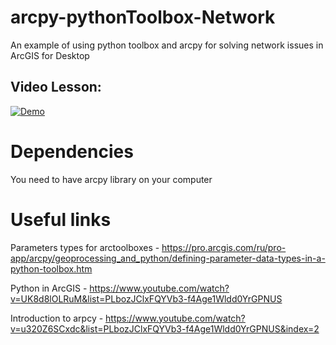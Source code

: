 # arcpy-pythonToolbox-Network
An example of using python toolbox and arcpy for solving network issues in ArcGIS for Desktop  

## Video Lesson: 
[![Demo](https://img.youtube.com/vi/3d_axDKWHNQ/0.jpg)](https://www.youtube.com/watch?v=3d_axDKWHNQ&list=PLbozJClxFQYVb3-f4Age1Wldd0YrGPNUS) 

# Dependencies  
You need to have arcpy library on your computer

# Useful links  

Parameters types for arctoolboxes - https://pro.arcgis.com/ru/pro-app/arcpy/geoprocessing_and_python/defining-parameter-data-types-in-a-python-toolbox.htm  

Python in ArcGIS - https://www.youtube.com/watch?v=UK8d8lOLRuM&list=PLbozJClxFQYVb3-f4Age1Wldd0YrGPNUS  

Introduction to arpcy - https://www.youtube.com/watch?v=u320Z6SCxdc&list=PLbozJClxFQYVb3-f4Age1Wldd0YrGPNUS&index=2
